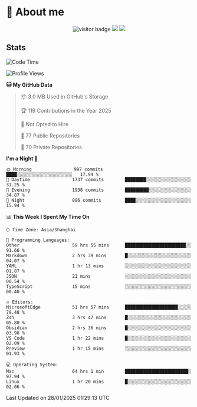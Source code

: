 <!-- ![](https://youpai.roccoshi.top/img/20200804214216.png) -->

# 🧐 About me
 
<p align="center">
<img src="https://visitor-badge.laobi.icu/badge?page_id=Lincest.Lincest&title=hits" alt="visitor badge"/>
<a href="mailto:imroccoshi@gmail.com"><img src="https://img.shields.io/badge/gmail-imroccoshi%40gmail.com-red"></a>
<a href="https://blog.roccoshi.top"><img src="https://img.shields.io/badge/blog-roccoshi-green"></a>
</p>

## Stats

<!--START_SECTION:waka-->
![Code Time](http://img.shields.io/badge/Code%20Time-2%2C008%20hrs%2028%20mins-blue)

![Profile Views](http://img.shields.io/badge/Profile%20Views-0-blue)

**🐱 My GitHub Data** 

> 📦 3.0 MB Used in GitHub's Storage 
 > 
> 🏆 119 Contributions in the Year 2025
 > 
> 🚫 Not Opted to Hire
 > 
> 📜 77 Public Repositories 
 > 
> 🔑 70 Private Repositories 
 > 
**I'm a Night 🦉** 

```text
🌞 Morning                997 commits         ████░░░░░░░░░░░░░░░░░░░░░   17.94 % 
🌆 Daytime                1737 commits        ████████░░░░░░░░░░░░░░░░░   31.25 % 
🌃 Evening                1938 commits        █████████░░░░░░░░░░░░░░░░   34.87 % 
🌙 Night                  886 commits         ████░░░░░░░░░░░░░░░░░░░░░   15.94 % 
```


📊 **This Week I Spent My Time On** 

```text
🕑︎ Time Zone: Asia/Shanghai

💬 Programming Languages: 
Other                    59 hrs 55 mins      ███████████████████████░░   91.66 % 
Markdown                 2 hrs 39 mins       █░░░░░░░░░░░░░░░░░░░░░░░░   04.07 % 
YAML                     1 hr 13 mins        ░░░░░░░░░░░░░░░░░░░░░░░░░   01.87 % 
JSON                     21 mins             ░░░░░░░░░░░░░░░░░░░░░░░░░   00.54 % 
TypeScript               15 mins             ░░░░░░░░░░░░░░░░░░░░░░░░░   00.40 % 

🔥 Editors: 
MicrosoftEdge            51 hrs 57 mins      ████████████████████░░░░░   79.48 % 
Zsh                      3 hrs 47 mins       █░░░░░░░░░░░░░░░░░░░░░░░░   05.80 % 
Obsidian                 2 hrs 36 mins       █░░░░░░░░░░░░░░░░░░░░░░░░   03.98 % 
VS Code                  1 hr 22 mins        █░░░░░░░░░░░░░░░░░░░░░░░░   02.09 % 
Preview                  1 hr 15 mins        ░░░░░░░░░░░░░░░░░░░░░░░░░   01.93 % 

💻 Operating System: 
Mac                      64 hrs 1 min        ████████████████████████░   97.94 % 
Linux                    1 hr 20 mins        █░░░░░░░░░░░░░░░░░░░░░░░░   02.06 % 
```


 Last Updated on 28/01/2025 01:29:13 UTC
<!--END_SECTION:waka-->


